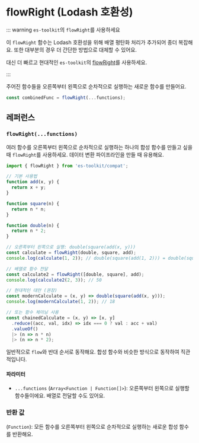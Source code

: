 # flowRight (Lodash 호환성)

::: warning `es-toolkit`의 `flowRight`를 사용하세요

이 `flowRight` 함수는 Lodash 호환성을 위해 배열 평탄화 처리가 추가되어 종더 복잡해요. 또한 대부분의 경우 더 간단한 방법으로 대체할 수 있어요.

대신 더 빠르고 현대적인 `es-toolkit`의 [flowRight](../../function/flowRight.md)를 사용하세요.

:::

주어진 함수들을 오른쪽부터 왼쪽으로 순차적으로 실행하는 새로운 함수를 만들어요.

```typescript
const combinedFunc = flowRight(...functions);
```

## 레퍼런스

### `flowRight(...functions)`

여러 함수를 오른쪽부터 왼쪽으로 순차적으로 실행하는 하나의 합성 함수를 만들고 싶을 때 `flowRight`를 사용하세요. 데이터 변환 파이프라인을 만들 때 유용해요.

```typescript
import { flowRight } from 'es-toolkit/compat';

// 기본 사용법
function add(x, y) {
  return x + y;
}

function square(n) {
  return n * n;
}

function double(n) {
  return n * 2;
}

// 오른쪽부터 왼쪽으로 실행: double(square(add(x, y)))
const calculate = flowRight(double, square, add);
console.log(calculate(1, 2)); // double(square(add(1, 2))) = double(square(3)) = double(9) = 18

// 배열로 함수 전달
const calculate2 = flowRight([double, square], add);
console.log(calculate2(2, 3)); // 50

// 현대적인 대안 (권장)
const modernCalculate = (x, y) => double(square(add(x, y)));
console.log(modernCalculate(1, 2)); // 18

// 또는 함수 체이닝 사용
const chainedCalculate = (x, y) => [x, y]
  .reduce((acc, val, idx) => idx === 0 ? val : acc + val)
  .valueOf()
  |> (n => n * n)
  |> (n => n * 2);
```

일반적으로 `flow`와 반대 순서로 동작해요. 합성 함수와 비슷한 방식으로 동작하여 직관적입니다.

#### 파라미터

- `...functions` (`Array<Function | Function[]>`): 오른쪽부터 왼쪽으로 실행할 함수들이에요. 배열로 전달할 수도 있어요.

### 반환 값

(`Function`): 모든 함수를 오른쪽부터 왼쪽으로 순차적으로 실행하는 새로운 합성 함수를 반환해요.
